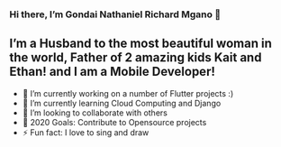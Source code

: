 ### Hi there, I’m Gondai Nathaniel Richard Mgano 👋
## I’m a Husband to the most beautiful woman in the world, Father of 2 amazing kids Kait and Ethan! and I am a Mobile Developer!
- 🔭 I’m currently working on a number of Flutter projects  :)
- 🌱 I’m currently learning Cloud Computing and Django
- 👯 I’m looking to collaborate with others
- 🥅 2020 Goals:  Contribute to Opensource projects 
- ⚡ Fun fact: I love to sing and draw

